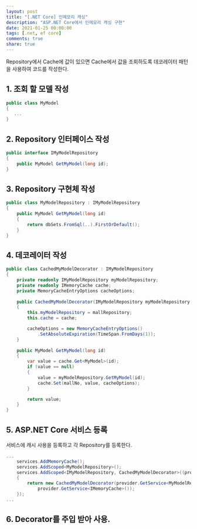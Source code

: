 ```yaml
---
layout: post
title: "[.NET Core] 인메모리 캐싱"
description: "ASP.NET Core에서 인메모리 캐싱 구현"
date: 2021-01-25 00:00:00
tags: [.net, ef core]
comments: true
share: true
---
```


Repository에서 Cache에 값이 있으면 Cache에서 값을 조회하도록 데코레이터 패턴을 사용하여 코드를 작성한다.


## 1. 조회 할 모델 작성

```csharp
public class MyModel
{
   ...
}
```

## 2. Repository 인터페이스 작성

```csharp
public interface IMyModelRepository 
{
    public MyModel GetMyModel(long id);
}
```

## 3. Repository 구현체 작성

```csharp
public class MyModelRepository : IMyModelRepository 
{
    public MyModel GetMyModel(long id) 
    {
        return dbSets.FromSql(..).FirstOrDefault();
    }
}
```

## 4. 데코레이터 작성

```csharp
public class CachedMyModelDecorator : IMyModelRepository
{
    private readonly IMyModelRepository myModelRepository;
    private readonly IMemoryCache cache;
    private MemoryCacheEntryOptions cacheOptions;
    
    public CachedMyModelDecorator(IMyModelRepository myModelRepository, IMemoryCache cache)
    {
        this.myModelRepository = mallRepository;
        this.cache = cache;

        cacheOptions = new MemoryCacheEntryOptions()
            .SetAbsoluteExpiration(TimeSpan.FromDays(1));
    }
    
    public MyModel GetMyModel(long id) 
    {
        var value = cache.Get<MyModel>(id);
        if (value == null)
        {
            value = myModelRepository.GetMyModel(id);
            cache.Set(mallNo, value, cacheOptions);
        }

        return value;
    }
}
```

## 5. ASP.NET Core 서비스 등록

서비스에 캐시 사용을 등록하고 각 Repository를 등록한다.
```csharp
...
    services.AddMemoryCache();
    services.AddScoped<MyModelRepository>();
    services.AddScoped<IMyModelRepository, CachedMyModelDecorator>((provider) => 
    {
        return new CachedMyModelDecorator(provider.GetService<MyModelRepository>(),
            provider.GetService<IMemoryCache>());
    });
...
```

## 6. Decorator를 주입 받아 사용.

